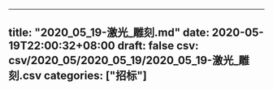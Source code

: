 
---
title: "2020_05_19-激光_雕刻.md"
date: 2020-05-19T22:00:32+08:00
draft: false
csv: csv/2020_05/2020_05_19/2020_05_19-激光_雕刻.csv
categories: ["招标"]
---
